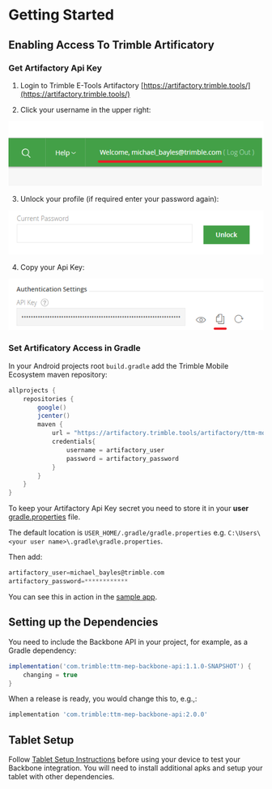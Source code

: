 # Getting Started

## Enabling Access To Trimble Artificatory

### Get Artifactory Api Key


1. Login to Trimble E-Tools Artifactory [https://artifactory.trimble.tools/](https://artifactory.trimble.tools/)  

2. Click your username in the upper right:

![alt text](./img/profile.png "Artifactory profile link")

3. Unlock your profile (if required enter your password again):

![alt text](./img/unlock.png "Artifactory unlock button")

4. Copy your Api Key:

![alt text](./img/api-key.png "Artifactory api key")


### Set Artificatory Access in Gradle

In your Android projects root `build.gradle` add the Trimble Mobile Ecosystem maven repository:
```groovy
allprojects {
    repositories {
        google()
        jcenter()
        maven {
            url = "https://artifactory.trimble.tools/artifactory/ttm-mobile-ecosystem-maven"
            credentials{
                username = artifactory_user
                password = artifactory_password
            }
        }
    }
}
```

To keep your Artifactory Api Key secret you need to store it in your **user** [gradle.properties](https://docs.gradle.org/current/userguide/build_environment.html#sec:gradle_configuration_properties) file.

The default location is `USER_HOME/.gradle/gradle.properties` e.g. `C:\Users\<your user name>\.gradle\gradle.properties`.

Then add:
```groovy
artifactory_user=michael_bayles@trimble.com
artifactory_password=************
```

You can see this in action in the [sample app](https://bitbucket.trimble.tools/projects/MAINE/repos/ttm-mep-sample-app/browse/sample-app).

## Setting up the Dependencies

You need to include the Backbone API in your project, for example, as a Gradle dependency:
```groovy
implementation('com.trimble:ttm-mep-backbone-api:1.1.0-SNAPSHOT') {
    changing = true
}
```
When a release is ready, you would change this to, e.g.,:
```groovy
implementation 'com.trimble:ttm-mep-backbone-api:2.0.0' 
```

## Tablet Setup

Follow [Tablet Setup Instructions](https://confluence.trimble.tools/pages/viewpage.action?spaceKey=MAINE&title=Android+Developers%3A+Get+Started+with+Instinct+Platform+Core+Apps+and+Libraries) before using your device to test your Backbone integration. You will need to install additional apks and setup your tablet with other dependencies.

